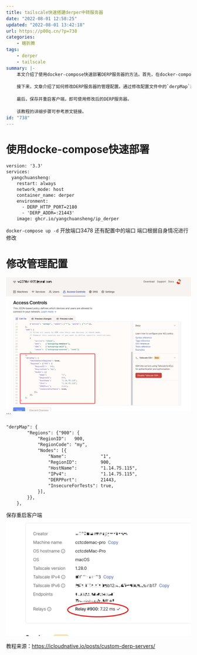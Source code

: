 ```yaml
---
title: tailscale快速搭建derper中转服务器
date: "2022-08-01 12:58:25"
updated: "2022-08-01 13:42:18"
url: https://p00q.cn/?p=738
categories:
    - 瞎折腾
tags:
    - derper
    - tailscale
summary: |-
    本文介绍了使用docker-compose快速部署DERP服务器的方法。首先，在docker-compose文件中定义了DERP服务的相关配置，如重启策略、网络模式、容器名称和环境变量等。然后，使用`docker-compose up -d`命令启动DERP服务器。

    接下来，文章介绍了如何修改DERP服务器的管理配置。通过修改配置文件中的`derpMap`部分，可以添加或修改DERP服务器的区域、节点信息等。

    最后，保存并重启客户端，即可使用修改后的DERP服务器。

    该教程的详细步骤可参考原文链接。
id: "738"
---
```


# 使用docke-compose快速部署
```
version: '3.3'
services:
  yangchuansheng:
    restart: always
    network_mode: host
    container_name: derper
    environment:
      - DERP_HTTP_PORT=2180
      - 'DERP_ADDR=:21443'
    image: ghcr.io/yangchuansheng/ip_derper
```
`docker-compose up -d`
开放端口3478 还有配置中的端口
端口根据自身情况进行修改
# 修改管理配置
![image-1659330026532](../res/img/738-1.jpeg)```

```
"derpMap": {
		"Regions": {"900": {
			"RegionID":   900,
			"RegionCode": "my",
			"Nodes": [{
				"Name":             "1",
				"RegionID":         900,
				"HostName":         "1.14.75.115",
				"IPv4":             "1.14.75.115",
				"DERPPort":         21443,
				"InsecureForTests": true,
			}],
		}},
	},
```
保存重启客户端
![image-1659330163364](../res/img/738-2.jpeg)

教程来源：https://icloudnative.io/posts/custom-derp-servers/
